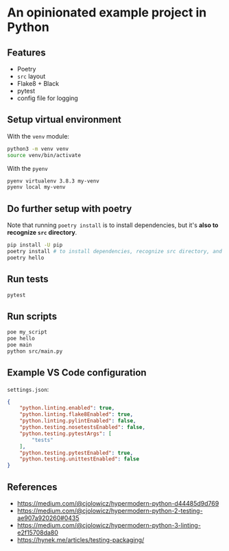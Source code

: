# An opinionated example project in Python

## Features

- Poetry
- `src` layout
- Flake8 + Black
- pytest
- config file for logging

## Setup virtual environment

With the `venv` module:

```bash
python3 -m venv venv
source venv/bin/activate
```

With the `pyenv`

```bash
pyenv virtualenv 3.8.3 my-venv
pyenv local my-venv
```

## Do further setup with poetry

Note that running `poetry install` is to install dependencies, but it's **also to recognize `src` directory**.

```bash
pip install -U pip
poetry install # to install dependencies, recognize src directory, and update scripts
poetry hello
```

## Run tests

```bash
pytest
```

## Run scripts

```bash
poe my_script
poe hello
poe main
python src/main.py
```

## Example VS Code configuration

`settings.json`:

```json
{
    "python.linting.enabled": true,
    "python.linting.flake8Enabled": true,
    "python.linting.pylintEnabled": false,
    "python.testing.nosetestsEnabled": false,
    "python.testing.pytestArgs": [
        "tests"
    ],
    "python.testing.pytestEnabled": true,
    "python.testing.unittestEnabled": false
}
```


## References

- https://medium.com/@cjolowicz/hypermodern-python-d44485d9d769
- https://medium.com/@cjolowicz/hypermodern-python-2-testing-ae907a920260#0435
- https://medium.com/@cjolowicz/hypermodern-python-3-linting-e2f15708da80
- https://hynek.me/articles/testing-packaging/

